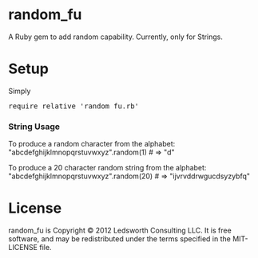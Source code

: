 random_fu 
=========

A Ruby gem to add random capability.  Currently, only for Strings.

Setup
=====

Simply <pre>require_relative 'random_fu.rb'</pre> 

### String Usage

To produce a random character from the alphabet:
    "abcdefghijklmnopqrstuvwxyz".random(1)
    # => "d"

To produce a 20 character random string from the alphabet:
    "abcdefghijklmnopqrstuvwxyz".random(20)
    # => "ijvrvddrwgucdsyzybfq"

License
=======

random_fu is Copyright © 2012 Ledsworth Consulting LLC.  It is free software, and may be 
redistributed under the terms specified in the MIT-LICENSE file. 
